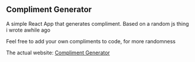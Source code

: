 ## Compliment Generator

A simple React App that generates compliment. Based on a random js thing i wrote awhile ago

Feel free to add your own compliments to code, for more randomness

The actual website: <a href="https://elated-lumiere-13759f.netlify.com/">Compliment Generator</a>
